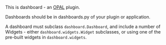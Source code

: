 This is dashboard - an [OPAL](https://github.com/openhealthcare/opal) plugin.

Dashboards should be in dashboards.py of your plugin or application.

A dashboard must subclass `dashboard.Dashboard`, and include a number of Widgets - 
either `dashboard.widgets.Widget` subclasses, or using one of the pre-built widgets in
`dashboard.widgets`.
